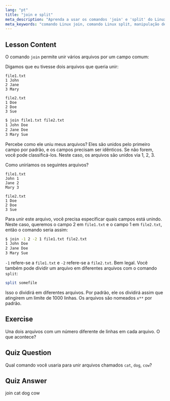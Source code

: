 ```yaml
---
lang: "pt"
title: "join e split"
meta_description: "Aprenda a usar os comandos 'join' e 'split' do Linux para manipulação de arquivos. Entenda como combinar arquivos por campos comuns e dividir arquivos grandes de forma eficiente. Obtenha exemplos práticos e dicas."
meta_keywords: "comando Linux join, comando Linux split, manipulação de arquivos, tutorial Linux, linha de comando, Linux para iniciantes, guia Linux"
---
```


## Lesson Content

O comando `join` permite unir vários arquivos por um campo comum:

Digamos que eu tivesse dois arquivos que queria unir:

```plaintext
file1.txt
1 John
2 Jane
3 Mary

file2.txt
1 Doe
2 Doe
3 Sue
```

```bash
$ join file1.txt file2.txt
1 John Doe
2 Jane Doe
3 Mary Sue
```

Percebe como ele uniu meus arquivos? Eles são unidos pelo primeiro campo por padrão, e os campos precisam ser idênticos. Se não forem, você pode classificá-los. Neste caso, os arquivos são unidos via 1, 2, 3.

Como uniríamos os seguintes arquivos?

```plaintext
file1.txt
John 1
Jane 2
Mary 3

file2.txt
1 Doe
2 Doe
3 Sue
```

Para unir este arquivo, você precisa especificar quais campos está unindo. Neste caso, queremos o campo 2 em `file1.txt` e o campo 1 em `file2.txt`, então o comando seria assim:

```bash
$ join -1 2 -2 1 file1.txt file2.txt
1 John Doe
2 Jane Doe
3 Mary Sue
```

`-1` refere-se a `file1.txt` e `-2` refere-se a `file2.txt`. Bem legal. Você também pode dividir um arquivo em diferentes arquivos com o comando `split`:

```bash
split somefile
```

Isso o dividirá em diferentes arquivos. Por padrão, ele os dividirá assim que atingirem um limite de 1000 linhas. Os arquivos são nomeados `x**` por padrão.

## Exercise

Una dois arquivos com um número diferente de linhas em cada arquivo. O que acontece?

## Quiz Question

Qual comando você usaria para unir arquivos chamados `cat`, `dog`, `cow`?

## Quiz Answer

join cat dog cow
